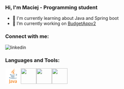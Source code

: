 ### Hi, I'm Maciej - Programming student 

- 🌱 I'm currently learning about Java and Spring boot
- 🔭 I’m currently working on <a href="https://github.com/Wojtur28/BudgetAppv2">BudgetAppv2</a>


### Connect with me:
<img src='https://cdn-icons-png.flaticon.com/512/145/145807.png' alt='linkedin' height='40'>




### Languages and Tools:
<img height="50" width="50" src="https://raw.githubusercontent.com/github/explore/5b3600551e122a3277c2c5368af2ad5725ffa9a1/topics/java/java.png" /><img height="50" width="50" src="https://spring.io/images/projects/spring-edf462fec682b9d48cf628eaf9e19521.svg" /><img height="50" width="50" src="https://wiki.postgresql.org/images/3/30/PostgreSQL_logo.3colors.120x120.png" /><img height="50" width="50" src="https://www.svgrepo.com/show/354202/postman-icon.svg" />





 
<!--
**Wojtur28/Wojtur28** is a ✨ _special_ ✨ repository because its `README.md` (this file) appears on your GitHub profile.

Here are some ideas to get you started:



- 👯 I’m looking to collaborate on ...
- 🤔 I’m looking for help with ...
- 💬 Ask me about ...
- 📫 How to reach me: ...
- 😄 Pronouns: ...
- ⚡ Fun fact: ...
-->
